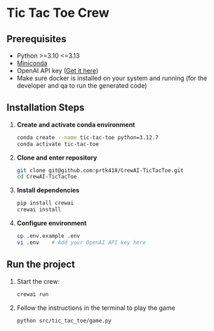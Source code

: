 # Tic Tac Toe Crew

## Prerequisites
- Python >=3.10 <=3.13
- [Miniconda](https://docs.anaconda.com/miniconda/#quick-command-line-install)
- OpenAI API key ([Get it here](https://platform.openai.com/api-keys))
- Make sure docker is installed on your system and running (for the developer and qa to run the generated code)

## Installation Steps

1. **Create and activate conda environment**
   ```bash
   conda create --name tic-tac-toe python=3.12.7
   conda activate tic-tac-toe
   ```

2. **Clone and enter repository**
   ```bash
   git clone git@github.com:prtk418/CrewAI-TicTacToe.git
   cd CrewAI-TicTacToe
   ```

3. **Install dependencies**
   ```bash
   pip install crewai
   crewai install
   ```

4. **Configure environment**
   ```bash
   cp .env.example .env
   vi .env    # Add your OpenAI API key here
   ```

## Run the project

1. Start the crew:
   ```bash
   crewai run
   ```

2. Follow the instructions in the terminal to play the game
   ```bash
   python src/tic_tac_toe/game.py
   ```

